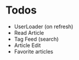 # Todos

- UserLoader (on refresh)
- Read Article
- Tag Feed (search)
- Article Edit
- Favorite articles